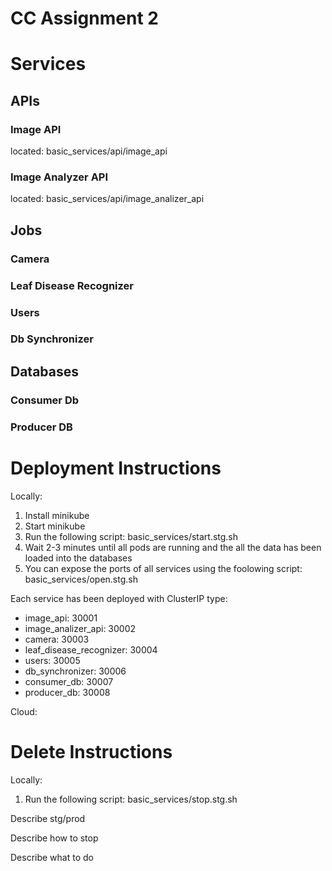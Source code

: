 # CC Assignment 2

# Services

## APIs

### Image API

located: basic_services/api/image_api

### Image Analyzer API

located: basic_services/api/image_analizer_api

## Jobs

### Camera

### Leaf Disease Recognizer

### Users

### Db Synchronizer

## Databases

### Consumer Db

### Producer DB

# Deployment Instructions

Locally:

1. Install minikube
2. Start minikube
3. Run the following script: basic_services/start.stg.sh
4. Wait 2-3 minutes until all pods are running and the all the data has been loaded into the databases
5. You can expose the ports of all services using the foolowing script: basic_services/open.stg.sh

Each service has been deployed with ClusterIP type:

- image_api: 30001
- image_analizer_api: 30002
- camera: 30003
- leaf_disease_recognizer: 30004
- users: 30005
- db_synchronizer: 30006
- consumer_db: 30007
- producer_db: 30008

Cloud:

#

# Delete Instructions

Locally:

1. Run the following script: basic_services/stop.stg.sh

Describe stg/prod

Describe how to stop

Describe what to do
